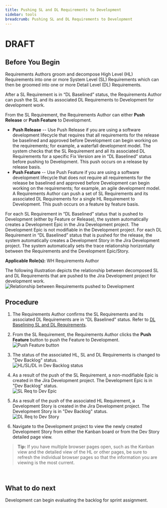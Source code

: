 ```yaml
---
title: Pushing SL and DL Requirements to Development
sidebar: tools
breadcrumb: Pushing SL and DL Requirements to Development
---
```


# DRAFT

## Before You Begin
Requirements Authors groom and decompose High Level (HL) Requirements into one or more System Level (SL) Requirements which can then be groomed into one or more Detail Level (DL) Requirements.

After a SL Requirement is in “DL Baselined” status, the Requirements Author can push the SL and its associated DL Requirements to Development for development work.

From the SL Requirement, the Requirements Author can either **Push Release** or **Push Feature** to Development.

- **Push Release** -- Use Push Release if you are using a software development lifecycle that requires that all requirements for the release be baselined and approved before Development can begin working on the requirements; for example, a waterfall development model. The system checks that the SL Requirement and all its associated DL Requirements for a specific Fix Version are in “DL Baselined” status before pushing to Development.  This push occurs on a release by release basis.
- **Push Feature** -- Use Push Feature if you are using a software development lifecycle that does not require all requirements for the release be baselined and approved before Development can begin working on the requirements; for example, an agile development model.  A Requirements Author can push a set of SL Requirements and its associated DL Requirements for a single HL Requirement to Development. This push occurs on a feature by feature basis.

For each SL Requirement in “DL Baselined” status that is pushed to Development (either by Feature or Release), the system automatically creates a Development Epic in the Jira Development project.  The Development Epic is not modifiable in the Development project. For each DL Requirement in “DL Baselined” status that is pushed for the release, the system automatically creates a Development Story in the Jira Development project. The system automatically sets the trace relationship horizontally between the Requirements and the Development Epic/Story.

**Applicable Role(s):**  WH Requirements Author

The following illustration depicts the relationship between decomposed SL and DL Requirements that are pushed to the Jira Development project for development work.
<br>![Relationship between Requirements pushed to Development](https://pages.github.ibm.com/watson-health-playbook/resources/images/tools/jira/jira_overv_reqs_todev.png "Relationship between Requirements pushed to Development")<br>

## Procedure

1. The Requirements Author confirms the SL Requirements and its associated DL Requirements are in "DL Baselined" status.  Refer to [DL Baselining SL and DL Requirements](../jira_dl_baseline_dl_requirement/).

1. From the SL Requirement, the Requirements Author clicks the **Push Feature** button to push the Feature to Development.
<br>![Push Feature button](https://pages.github.ibm.com/watson-health-playbook/resources/images/tools/jira/jira_slpushfeature.png "Add DL button")<br>
1. The status of the associated HL, SL and DL Requirements is changed to "Dev Backlog" status.
<br>![HL/SL/DL in Dev Backlog status](https://pages.github.ibm.com/watson-health-playbook/resources/images/tools/jira/jira_hlsldl_devbacklog.png "HL/SL/DL in Dev Backlog status")<br>

1. As a result of the push of the SL Requirement, a non-modifiable Epic is created in the Jira Development project. The Development Epic is in "Dev Backlog" status.
<br>![SL Req to Dev Epic](https://pages.github.ibm.com/watson-health-playbook/resources/images/tools/jira/jira_slreq_to_devepic.png "SL Req to Dev Epic")<br>

1. As a result of the push of the associated HL Requirement, a Development Story is created in the Jira Development project. The Development Story is in "Dev Backlog" status.
<br>![DL Req to Dev Story](https://pages.github.ibm.com/watson-health-playbook/resources/images/tools/jira/jira_dlreq_to_devstory.png "DL Req to Dev Story")<br>
1. Navigate to the Development project to view the newly created Development Story from either the Kanban board or from the Dev Story detailed page view.

> **Tip:** If you have multiple browser pages open, such as the Kanban view and the detailed view of the HL or other pages, be sure to refresh the individual browser pages so that the information you are viewing is the most current.
<br>

## What to do next
Development can begin evaluating the backlog for sprint assignment.
